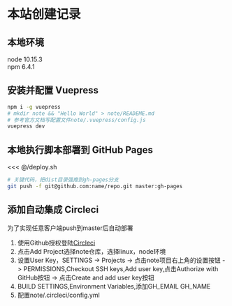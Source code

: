 # 本站创建记录

## 本地环境
node 10.15.3  
npm 6.4.1  

## 安装并配置 Vuepress
``` bash
npm i -g vuepress
# mkdir note && "Hello World" > note/READEME.md
# 参考官方文档写配置文件note/.vuepress/config.js
vuepress dev
```

## 本地执行脚本部署到 GitHub Pages
<<< @/deploy.sh
``` bash
# 关键代码，把dist目录强推到gh-pages分支
git push -f git@github.com:name/repo.git master:gh-pages
```

## 添加自动集成 Circleci
为了实现任意客户端push到master后自动部署  
1. 使用Github授权登陆[Circleci](https://circleci.com/)  
2. 点击Add Project选择note仓库，选择linux，node环境  
3. 设置User Key，SETTINGS -> Projects -> 点击note项目右上角的设置按钮 -> PERMISSIONS,Checkout SSH keys,Add user key,点击Authorize with GitHub按钮 -> 点击Create and add user key按钮  
4. BUILD SETTINGS,Environment Variables,添加GH_EMAIL GH_NAME  
5. 配置note/.circleci/config.yml

